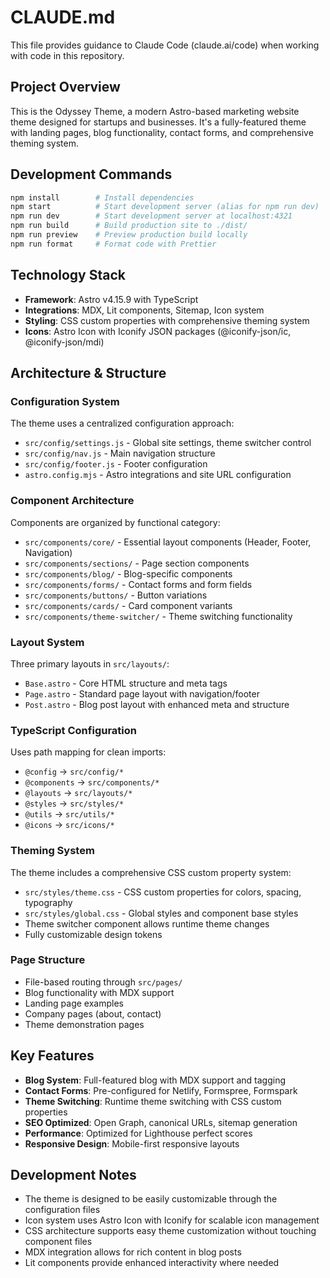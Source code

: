# CLAUDE.md

This file provides guidance to Claude Code (claude.ai/code) when working with code in this repository.

## Project Overview

This is the Odyssey Theme, a modern Astro-based marketing website theme designed for startups and businesses. It's a fully-featured theme with landing pages, blog functionality, contact forms, and comprehensive theming system.

## Development Commands

```bash
npm install        # Install dependencies
npm start          # Start development server (alias for npm run dev)
npm run dev        # Start development server at localhost:4321
npm run build      # Build production site to ./dist/
npm run preview    # Preview production build locally
npm run format     # Format code with Prettier
```

## Technology Stack

- **Framework**: Astro v4.15.9 with TypeScript
- **Integrations**: MDX, Lit components, Sitemap, Icon system
- **Styling**: CSS custom properties with comprehensive theming system
- **Icons**: Astro Icon with Iconify JSON packages (@iconify-json/ic, @iconify-json/mdi)

## Architecture & Structure

### Configuration System
The theme uses a centralized configuration approach:
- `src/config/settings.js` - Global site settings, theme switcher control
- `src/config/nav.js` - Main navigation structure
- `src/config/footer.js` - Footer configuration
- `astro.config.mjs` - Astro integrations and site URL configuration

### Component Architecture
Components are organized by functional category:
- `src/components/core/` - Essential layout components (Header, Footer, Navigation)
- `src/components/sections/` - Page section components
- `src/components/blog/` - Blog-specific components
- `src/components/forms/` - Contact forms and form fields
- `src/components/buttons/` - Button variations
- `src/components/cards/` - Card component variants
- `src/components/theme-switcher/` - Theme switching functionality

### Layout System
Three primary layouts in `src/layouts/`:
- `Base.astro` - Core HTML structure and meta tags
- `Page.astro` - Standard page layout with navigation/footer
- `Post.astro` - Blog post layout with enhanced meta and structure

### TypeScript Configuration
Uses path mapping for clean imports:
- `@config` → `src/config/*`
- `@components` → `src/components/*`
- `@layouts` → `src/layouts/*`
- `@styles` → `src/styles/*`
- `@utils` → `src/utils/*`
- `@icons` → `src/icons/*`

### Theming System
The theme includes a comprehensive CSS custom property system:
- `src/styles/theme.css` - CSS custom properties for colors, spacing, typography
- `src/styles/global.css` - Global styles and component base styles
- Theme switcher component allows runtime theme changes
- Fully customizable design tokens

### Page Structure
- File-based routing through `src/pages/`
- Blog functionality with MDX support
- Landing page examples
- Company pages (about, contact)
- Theme demonstration pages

## Key Features

- **Blog System**: Full-featured blog with MDX support and tagging
- **Contact Forms**: Pre-configured for Netlify, Formspree, Formspark
- **Theme Switching**: Runtime theme switching with CSS custom properties
- **SEO Optimized**: Open Graph, canonical URLs, sitemap generation
- **Performance**: Optimized for Lighthouse perfect scores
- **Responsive Design**: Mobile-first responsive layouts

## Development Notes

- The theme is designed to be easily customizable through the configuration files
- Icon system uses Astro Icon with Iconify for scalable icon management
- CSS architecture supports easy theme customization without touching component files
- MDX integration allows for rich content in blog posts
- Lit components provide enhanced interactivity where needed
